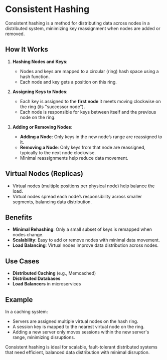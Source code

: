 # Consistent Hashing

Consistent hashing is a method for distributing data across nodes in a distributed system, minimizing key reassignment when nodes are added or removed.

## How It Works

1. **Hashing Nodes and Keys**:
   - Nodes and keys are mapped to a circular (ring) hash space using a hash function.
   - Each node and key gets a position on this ring.

2. **Assigning Keys to Nodes**:
   - Each key is assigned to the **first node** it meets moving clockwise on the ring (its "successor node").
   - Each node is responsible for keys between itself and the previous node on the ring.

3. **Adding or Removing Nodes**:
   - **Adding a Node**: Only keys in the new node’s range are reassigned to it.
   - **Removing a Node**: Only keys from that node are reassigned, typically to the next node clockwise.
   - Minimal reassignments help reduce data movement.

## Virtual Nodes (Replicas)

- Virtual nodes (multiple positions per physical node) help balance the load.
- Virtual nodes spread each node’s responsibility across smaller segments, balancing data distribution.

## Benefits

- **Minimal Rehashing**: Only a small subset of keys is remapped when nodes change.
- **Scalability**: Easy to add or remove nodes with minimal data movement.
- **Load Balancing**: Virtual nodes improve data distribution across nodes.

## Use Cases

- **Distributed Caching** (e.g., Memcached)
- **Distributed Databases**
- **Load Balancers** in microservices

## Example

In a caching system:
   - Servers are assigned multiple virtual nodes on the hash ring.
   - A session key is mapped to the nearest virtual node on the ring.
   - Adding a new server only moves sessions within the new server's range, minimizing disruptions.

Consistent hashing is ideal for scalable, fault-tolerant distributed systems that need efficient, balanced data distribution with minimal disruption.
